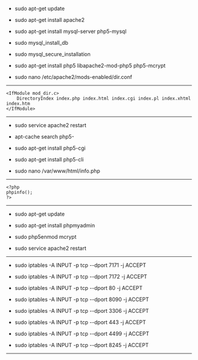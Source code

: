 * sudo apt-get update

* sudo apt-get install apache2

* sudo apt-get install mysql-server php5-mysql

* sudo mysql_install_db

* sudo mysql_secure_installation

* sudo apt-get install php5 libapache2-mod-php5 php5-mcrypt

* sudo nano /etc/apache2/mods-enabled/dir.conf

------------------------------------------------------------


	<IfModule mod_dir.c>
		DirectoryIndex index.php index.html index.cgi index.pl index.xhtml index.htm
	</IfModule>

	
------------------------------------------------------------
	
* sudo service apache2 restart

* apt-cache search php5-

* sudo apt-get install php5-cgi

* sudo apt-get install php5-cli

* sudo nano /var/www/html/info.php

------------------------------------------------------------


	<?php
	phpinfo();
	?>
	
	
------------------------------------------------------------

* sudo apt-get update

* sudo apt-get install phpmyadmin

* sudo php5enmod mcrypt

* sudo service apache2 restart

------------------------------------------------------------

* sudo iptables -A INPUT -p tcp --dport 7171 -j ACCEPT

* sudo iptables -A INPUT -p tcp --dport 7172 -j ACCEPT

* sudo iptables -A INPUT -p tcp --dport 80 -j ACCEPT

* sudo iptables -A INPUT -p tcp --dport 8090 -j ACCEPT

* sudo iptables -A INPUT -p tcp --dport 3306 -j ACCEPT

* sudo iptables -A INPUT -p tcp --dport 443 -j ACCEPT

* sudo iptables -A INPUT -p tcp --dport 4499 -j ACCEPT

* sudo iptables -A INPUT -p tcp --dport 8245 -j ACCEPT

------------------------------------------------------------